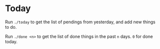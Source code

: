 # Today

Run `./today` to get the list of pendings from yesterday, and add new things to do.

Run `./done <n>` to get the list of done things in the past `n` days. `0` for done today.
